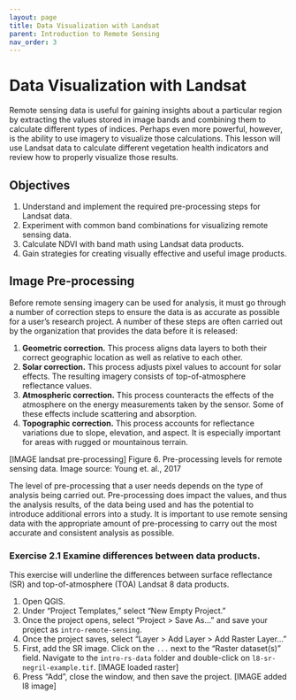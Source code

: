 ```yaml
---
layout: page
title: Data Visualization with Landsat
parent: Introduction to Remote Sensing
nav_order: 3
---
```


# Data Visualization with Landsat
Remote sensing data is useful for gaining insights about a particular region by extracting the values stored in image bands and combining them to calculate different types of indices. Perhaps even more powerful, however, is the ability to use imagery to visualize those calculations. This lesson will use Landsat data to calculate different vegetation health indicators and review how to properly visualize those results. 

## Objectives
1. Understand and implement the required pre-processing steps for Landsat data. 
2. Experiment with common band combinations for visualizing remote sensing data.
3. Calculate NDVI with band math using Landsat data products.
4. Gain strategies for creating visually effective and useful image products.

## Image Pre-processing
Before remote sensing imagery can be used for analysis, it must go through a number of correction steps to ensure the data is as accurate as possible for a user’s research project. A number of these steps are often carried out by the organization that provides the data before it is released:
1. **Geometric correction.** This process aligns data layers to both their correct geographic location as well as relative to each other.
2. **Solar correction.** This process adjusts pixel values to account for solar effects. The resulting imagery consists of top-of-atmosphere reflectance values.
3. **Atmospheric correction.** This process counteracts the effects of the atmosphere on the energy measurements taken by the sensor. Some of these effects include scattering and absorption.
4. **Topographic correction.** This process accounts for reflectance variations due to slope, elevation, and aspect. It is especially important for areas with rugged or mountainous terrain. 

[IMAGE landsat pre-processing]
Figure 6. Pre-processing levels for remote sensing data. Image source: Young et. al., 2017

The level of pre-processing that a user needs depends on the type of analysis being carried out. Pre-processing does impact the values, and thus the analysis results, of the data being used and has the potential to introduce additional errors into a study. It is important to use remote sensing data with the appropriate amount of pre-processing to carry out the most accurate and consistent analysis as possible. 

### Exercise 2.1 Examine differences between data products.
This exercise will underline the differences between surface reflectance (SR) and top-of-atmosphere (TOA) Landsat 8 data products.

1. Open QGIS.
2. Under “Project Templates,” select “New Empty Project.”
3. Once the project opens, select “Project > Save As…” and save your project as `intro-remote-sensing`. 
4. Once the project saves, select “Layer > Add Layer > Add Raster Layer…”
5. First, add the SR image. Click on the `...` next to the “Raster dataset(s)” field. Navigate to the `intro-rs-data` folder and double-click on `l8-sr-negril-example.tif`. [IMAGE loaded raster]
6. Press “Add”, close the window, and then save the project. [IMAGE added l8 image]





